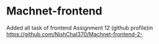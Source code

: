 # Machnet-frontend
Added all task of frontend
Assignment 12 (github profile)in  https://github.com/NishChal370/Machnet-frontend-2-
